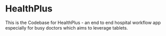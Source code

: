 # HealthPlus
This is the Codebase for HealthPlus - an end to end hospital workflow app especially for busy doctors which aims to leverage tablets. 
